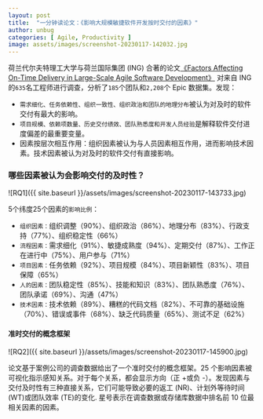 ```yaml
---
layout: post
title:  "一分钟读论文：《影响大规模敏捷软件开发按时交付的因素》"
author: unbug
categories: [ Agile, Productivity ]
image: assets/images/screenshot-20230117-142032.jpg
---
```

荷兰代尔夫特理工大学与荷兰国际集团 (ING) 合著的论文[《Factors Affecting On-Time Delivery in Large-Scale Agile Software Development》][paper1-url] 对来自 ING 的` 635 `名工程师进行调查，分析了` 185 `个团队和` 2,208 `个 Epic 数据集。发现：
- `需求细化、任务依赖性、组织一致性、组织政治和团队的地理分布`被认为对及时的软件交付有最大的影响。
- `项目规模、依赖项数量、历史交付绩效、团队熟悉度和开发人员经验`是解释软件交付进度偏差的最重要变量。
- 因素按层次相互作用：组织因素被认为与人员因素相互作用，进而影响技术因素。技术因素被认为对及时的软件交付有直接影响。

### 哪些因素被认为会影响交付的及时性？
![RQ1]({{ site.baseurl }}/assets/images/screenshot-20230117-143733.jpg)

5个纬度25个因素的`影响比例`：
- `组织因素：`组织调整（90%）、组织政治（86%）、地理分布（83%）、行政支持（77%）、组织稳定性（66%）
- `流程因素：`需求细化（91%）、敏捷成熟度（94%）、定期交付（87%）、工作正在进行中（75%）、用户参与（71%）
- `项目因素：`任务依赖（92%）、项目规模（84%）、项目新颖性（83%）、项目保障（65%）
- `人的因素：`团队稳定性（85%）、技能和知识（83%）、团队熟悉度（76%）、团队承诺（69%）、沟通（47%）
- `技术因素：`技术依赖（89%）、糟糕的代码文档（82%）、不可靠的基础设施（70%）、错误或事件（68%）、缺乏代码质量（65%）、测试不足（62%）

#### 准时交付的概念框架
![RQ2]({{ site.baseurl }}/assets/images/screenshot-20230117-145900.jpg)

论文基于案例公司的调查数据给出了一个准时交付的概念框架。25 个影响因素被可视化指示感知关系。对于每个关系，都会显示方向（正 +或负 -）。发现因素与交付及时性有三种直接关系，它们可能导致必要的返工 (NR)、计划外等待时间 (WT)或团队效率 (TE)的变化. 星号表示在调查数据或存储库数据中排名前 10 位最相关因素的因素。



[paper1-url]: https://ieeexplore.ieee.org/stamp/stamp.jsp?tp=&arnumber=9503331